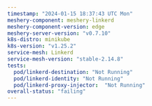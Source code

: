 ```yaml
---
timestamp: "2024-01-15 18:37:43 UTC Mon"
meshery-component: meshery-linkerd
meshery-component-version: edge
meshery-server-version: "v0.7.10"
k8s-distro: minikube
k8s-version: "v1.25.2"
service-mesh: Linkerd
service-mesh-version: "stable-2.14.8"
tests:
  pod/linkerd-destination: "Not Running"
  pod/linkerd-identity: "Not Running"
  pod/linkerd-proxy-injector:  "Not Running"
overall-status: "failing"
---
```

